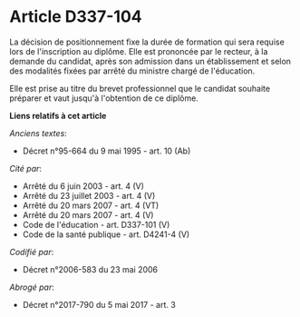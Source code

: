 # Article D337-104

La décision de positionnement fixe la durée de formation qui sera requise lors de l'inscription au diplôme. Elle est
prononcée par le recteur, à la demande du candidat, après son admission dans un établissement et selon des modalités fixées
par arrêté du ministre chargé de l'éducation.

Elle est prise au titre du brevet professionnel que le candidat souhaite préparer et vaut jusqu'à l'obtention de ce diplôme.

**Liens relatifs à cet article**

_Anciens textes_:

  - Décret n°95-664 du 9 mai 1995 - art. 10 (Ab)

_Cité par_:

  - Arrêté du 6 juin 2003 - art. 4 (V)
  - Arrêté du 23 juillet 2003 - art. 4 (V)
  - Arrêté du 20 mars 2007 - art. 4 (VT)
  - Arrêté du 20 mars 2007 - art. 4 (V)
  - Code de l'éducation - art. D337-101 (V)
  - Code de la santé publique - art. D4241-4 (V)

_Codifié par_:

  - Décret n°2006-583 du 23 mai 2006

_Abrogé par_:

  - Décret n°2017-790 du 5 mai 2017 - art. 3
